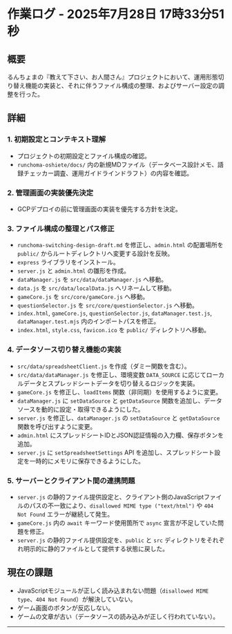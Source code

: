 # 作業ログ - 2025年7月28日 17時33分51秒

## 概要
るんちょまの『教えて下さい、お人間さん』プロジェクトにおいて、運用形態切り替え機能の実装と、それに伴うファイル構成の整理、およびサーバー設定の調整を行った。

## 詳細

### 1. 初期設定とコンテキスト理解
- プロジェクトの初期設定とファイル構成の確認。
- `runchoma-oshiete/docs/` 内の新規MDファイル（データベース設計メモ、語録チェッカー調査、運用ガイドラインドラフト）の内容を確認。

### 2. 管理画面の実装優先決定
- GCPデプロイの前に管理画面の実装を優先する方針を決定。

### 3. ファイル構成の整理とパス修正
- `runchoma-switching-design-draft.md` を修正し、`admin.html` の配置場所を `public/` からルートディレクトリへ変更する設計を反映。
- `express` ライブラリをインストール。
- `server.js` と `admin.html` の雛形を作成。
- `dataManager.js` を `src/data/dataManager.js` へ移動。
- `data.js` を `src/data/localData.js` へリネームして移動。
- `gameCore.js` を `src/core/gameCore.js` へ移動。
- `questionSelector.js` を `src/core/questionSelector.js` へ移動。
- `index.html`, `gameCore.js`, `questionSelector.js`, `dataManager.test.js`, `dataManager.test.mjs` 内のインポートパスを修正。
- `index.html`, `style.css`, `favicon.ico` を `public/` ディレクトリへ移動。

### 4. データソース切り替え機能の実装
- `src/data/spreadsheetClient.js` を作成（ダミー関数を含む）。
- `src/data/dataManager.js` を修正し、環境変数 `DATA_SOURCE` に応じてローカルデータとスプレッドシートデータを切り替えるロジックを実装。
- `gameCore.js` を修正し、`loadItems` 関数（非同期）を使用するように変更。
- `dataManager.js` に `setDataSource` と `getDataSource` 関数を追加し、データソースを動的に設定・取得できるようにした。
- `server.js` を修正し、`dataManager.js` の `setDataSource` と `getDataSource` 関数を呼び出すように変更。
- `admin.html` にスプレッドシートIDとJSON認証情報の入力欄、保存ボタンを追加。
- `server.js` に `setSpreadsheetSettings` API を追加し、スプレッドシート設定を一時的にメモリに保存できるようにした。

### 5. サーバーとクライアント間の連携問題
- `server.js` の静的ファイル提供設定と、クライアント側のJavaScriptファイルのパスの不一致により、`disallowed MIME type ("text/html")` や `404 Not Found` エラーが継続して発生。
- `gameCore.js` 内の `await` キーワード使用箇所で `async` 宣言が不足していた問題を修正。
- `server.js` の静的ファイル提供設定を、`public` と `src` ディレクトリをそれぞれ明示的に静的ファイルとして提供する状態に戻した。

## 現在の課題
- JavaScriptモジュールが正しく読み込まれない問題（`disallowed MIME type`、`404 Not Found`）が解決していない。
- ゲーム画面のボタンが反応しない。
- ゲームの文章が古い（データソースの読み込みが正しく行われていない）。

---